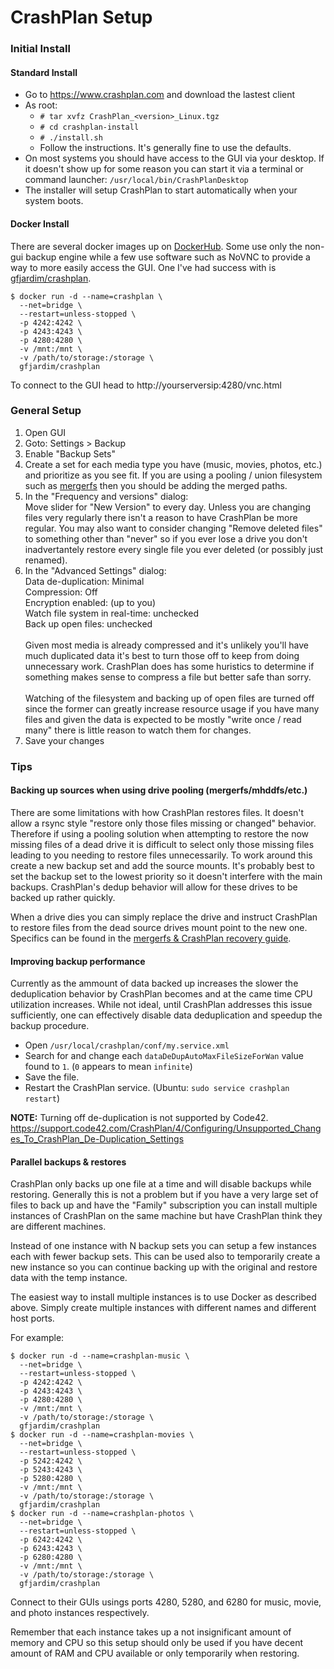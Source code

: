 # CrashPlan Setup

### Initial Install
#### Standard Install
* Go to https://www.crashplan.com and download the lastest client
* As root:  
  * `# tar xvfz CrashPlan_<version>_Linux.tgz`
  * `# cd crashplan-install`
  * `# ./install.sh`
  * Follow the instructions. It's generally fine to use the defaults.
* On most systems you should have access to the GUI via your desktop. If it doesn't show up for some reason you can start it via a terminal or command launcher: `/usr/local/bin/CrashPlanDesktop`
* The installer will setup CrashPlan to start automatically when your system boots.

#### Docker Install
There are several docker images up on [DockerHub](http://hub.docker.com). Some use only the non-gui backup engine while a few use software such as NoVNC to provide a way to more easily access the GUI. One I've had success with is [gfjardim/crashplan](https://hub.docker.com/r/gfjardim/crashplan/).

```
$ docker run -d --name=crashplan \
  --net=bridge \
  --restart=unless-stopped \
  -p 4242:4242 \
  -p 4243:4243 \
  -p 4280:4280 \
  -v /mnt:/mnt \
  -v /path/to/storage:/storage \
  gfjardim/crashplan
```

To connect to the GUI head to http://yourserversip:4280/vnc.html

### General Setup
1. Open GUI
2. Goto: Settings > Backup
3. Enable "Backup Sets"
4. Create a set for each media type you have (music, movies, photos, etc.) and prioritize as you see fit. If you are using a pooling / union filesystem such as [mergerfs](setup_(mergerfs).md) then you should be adding the merged paths.
5. In the "Frequency and versions" dialog:  
Move slider for "New Version" to every day. Unless you are changing files very regularly there isn't a reason to have CrashPlan be more regular. You may also want to consider changing "Remove deleted files" to something other than "never" so if you ever lose a drive you don't inadvertantely restore every single file you ever deleted (or possibly just renamed).
6. In the "Advanced Settings" dialog:  
Data de-duplication: Minimal  
Compression: Off  
Encryption enabled: (up to you)  
Watch file system in real-time: unchecked  
Back up open files: unchecked  
<br>Given most media is already compressed and it's unlikely you'll have much duplicated data it's best to turn those off to keep from doing unnecessary work. CrashPlan does has some huristics to determine if something makes sense to compress a file but better safe than sorry.  
<br>Watching of the filesystem and backing up of open files are turned off since the former can greatly increase resource usage if you have many files and given the data is expected to be mostly "write once / read many" there is little reason to watch them for changes.
7. Save your changes

### Tips
#### Backing up sources when using drive pooling (mergerfs/mhddfs/etc.)
There are some limitations with how CrashPlan restores files. It doesn't allow a rsync style "restore only those files missing or changed" behavior. Therefore if using a pooling solution when attempting to restore the now missing files of a dead drive it is difficult to select only those missing files leading to you needing to restore files unnecessarily. To work around this create a new backup set and add the source mounts. It's probably best to set the backup set to the lowest priority so it doesn't interfere with the main backups. CrashPlan's dedup behavior will allow for these drives to be backed up rather quickly.

When a drive dies you can simply replace the drive and instruct CrashPlan to restore files from the dead source drives mount point to the new one. Specifics can be found in the [mergerfs & CrashPlan recovery guide](recovery_(mergerfs,crashplan).md).

#### Improving backup performance

Currently as the ammount of data backed up increases the slower the deduplication behavior by CrashPlan becomes and at the came time CPU utilization increases. While not ideal, until CrashPlan addresses this issue sufficiently, one can effectively disable data deduplication and speedup the backup procedure.

* Open `/usr/local/crashplan/conf/my.service.xml`
* Search for and change each `dataDeDupAutoMaxFileSizeForWan` value found to `1`. (`0` appears to mean `infinite`)
* Save the file.
* Restart the CrashPlan service. (Ubuntu: `sudo service crashplan restart`)

**NOTE:** Turning off de-duplication is not supported by Code42.
https://support.code42.com/CrashPlan/4/Configuring/Unsupported_Changes_To_CrashPlan_De-Duplication_Settings

#### Parallel backups & restores
CrashPlan only backs up one file at a time and will disable backups while restoring. Generally this is not a problem but if you have a very large set of files to back up and have the "Family" subscription you can install multiple instances of CrashPlan on the same machine but have CrashPlan think they are different machines.

Instead of one instance with N backup sets you can setup a few instances each with fewer backup sets. This can be used also to temporarily create a new instance so you can continue backing up with the original and restore data with the temp instance.

The easiest way to install multiple instances is to use Docker as described above. Simply create multiple instances with different names and different host ports. 

For example:

```
$ docker run -d --name=crashplan-music \
  --net=bridge \
  --restart=unless-stopped \
  -p 4242:4242 \
  -p 4243:4243 \
  -p 4280:4280 \
  -v /mnt:/mnt \
  -v /path/to/storage:/storage \
  gfjardim/crashplan
$ docker run -d --name=crashplan-movies \
  --net=bridge \
  --restart=unless-stopped \
  -p 5242:4242 \
  -p 5243:4243 \
  -p 5280:4280 \
  -v /mnt:/mnt \
  -v /path/to/storage:/storage \
  gfjardim/crashplan
$ docker run -d --name=crashplan-photos \
  --net=bridge \
  --restart=unless-stopped \
  -p 6242:4242 \
  -p 6243:4243 \
  -p 6280:4280 \
  -v /mnt:/mnt \
  -v /path/to/storage:/storage \
  gfjardim/crashplan
```

Connect to their GUIs usings ports 4280, 5280, and 6280 for music, movie, and photo instances respectively.

Remember that each instance takes up a not insignificant amount of memory and CPU so this setup should only be used if you have decent amount of RAM and CPU available or only temporarily when restoring.
